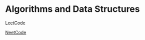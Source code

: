 # Algorithms and Data Structures

[LeetCode](https://leetcode.com/u/kevwhuang)

[NeetCode](https://aephonics.com)
